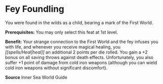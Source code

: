 ﻿---
cssclass: [feats]

---
# Fey Foundling

You were found in the wilds as a child, bearing a mark of the First World.

**Prerequisites:** You may only select this feat at 1st level.

**Benefit:** Your strange connection to the First World and the fey infuses you with life, and whenever you receive magical healing, you _[[spells/Heal|heal]]_ an additional 2 points per die rolled. You gain a +2 bonus on all saving throws against death effects. Unfortunately, you also suffer +1 point of damage from cold iron weapons (although you can wield cold iron weapons without significant discomfort).

**Source** Inner Sea World Guide